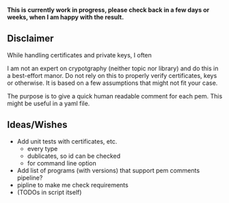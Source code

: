 **This is currently work in progress, please check back in a few days or weeks,
when I am happy with the result.**

## Disclaimer

While handling certificates and private keys, I often

I am not an expert on crypotgraphy (neither topic nor library) and do this in a
best-effort manor. Do not rely on this to properly verify certificates, keys or
otherwise. It is based on a few assumptions that might not fit your case.

The purpose is to give a quick human readable comment for each pem.
This might be useful in a yaml file.

## Ideas/Wishes

- Add unit tests with certificates, etc.
  - every type
  - dublicates, so id can be checked
  - for command line option
- Add list of programs (with versions) that support pem comments pipeline?
- pipline to make me check requirements
- (TODOs in script itself)
